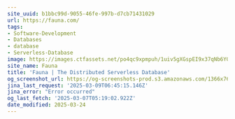 ```yaml
---
site_uuid: b1bbc99d-9055-46fe-997b-d7cb71431029
url: https://fauna.com/
tags:
- Software-Development
- Databases
- database
- Serverless-Database
image: https://images.ctfassets.net/po4qc9xpmpuh/1uiv5gXGspEI9x37qNb6Y0/5c48844dce8f2510f7bf4e90cc1dad2b/twitter_card_02__1_.png
site_name: Fauna
title: 'Fauna | The Distributed Serverless Database'
og_screenshot_url: https://og-screenshots-prod.s3.amazonaws.com/1366x768/80/false/b506d9ae4f9f5f0376ec30aa9fea6e6f18766311949e417616094c93b8bb88f4.jpeg
jina_last_request: '2025-03-09T06:45:15.146Z'
jina_error: "Error occurred"
og_last_fetch: '2025-03-07T05:19:02.922Z'
date_modified: 2025-03-24
---
```




